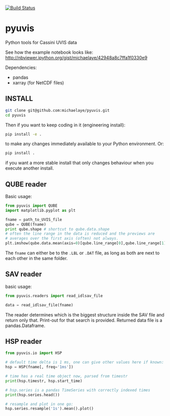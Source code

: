 [![Build Status](https://travis-ci.org/michaelaye/pyuvis.svg?branch=master)](https://travis-ci.org/michaelaye/pyuvis)

# pyuvis


Python tools for Cassini UVIS data

See how the example notebook looks like:
http://nbviewer.ipython.org/gist/michaelaye/42948a8c7ffa1f0330e9

Dependencies:
* pandas
* xarray (for NetCDF files)


## INSTALL
```bash
git clone git@github.com:michaelaye/pyuvis.git
cd pyuvis

```
Then if you want to keep coding in it (engineering install):
```bash
pip install -e .
```
to make any changes immediately available to your Python environment.
Or:
```bash
pip install .
```
if you want a more stable install that only changes behaviour when you execute another install.


## QUBE reader

Basic usage:

```python
from pyuvis import QUBE
import matplotlib.pyplot as plt

fname = path_to_UVIS_file
qube = QUBE(fname)
print qube.shape # shortcut to qube.data.shape
# often the line range in the data is reduced and the previews are
# averages over the first axis (often) not always.
plt.imshow(qube.data.mean(axis=0)[qube.line_range[0],qube.line_range[1]]

```

The `fname` can either be to the `.LBL` or `.DAT` file, as long as both are next to each other in the same folder.

## SAV reader

basic usage:
```python
from pyuvis.readers import read_idlsav_file

data = read_idlsav_file(fname)
```
The reader determines which is the biggest structure inside the SAV file and return only that. Print-out for that search is provided.
Returned data file is a pandas.Dataframe.


## HSP reader

```python
from pyuvis.io import HSP

# default time delta is 1 ms, one can give other values here if known:
hsp = HSP(fname[, freq='1ms'])

# time has a real time object now, parsed from timestr
print(hsp.timestr, hsp.start_time)

# hsp.series is a pandas TimeSeries with correctly indexed times
print(hsp.series.head())

# resample and plot in one go:
hsp.series.resample('1s').mean().plot()
```

